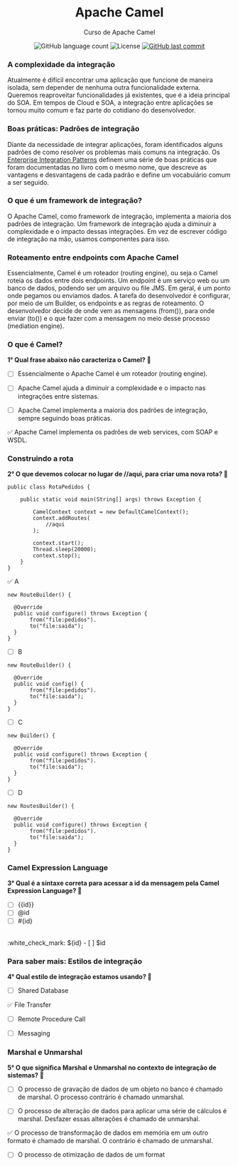 <h1 align="center">
  Apache Camel
</h1>

<p align="center">Curso de Apache Camel</a>
</p>

<p align="center">
  
  <img alt="GitHub language count" src="https://img.shields.io/github/languages/count/dpalmas/apache-camel?color=0000FF">

  <img alt="License" src="https://img.shields.io/github/license/dpalmas/apache-camel?color=0000FF&logo=MIT">
  
  <a href="https://github.com/dpalmas/apache-camel/commits/master">
    <img alt="GitHub last commit" src="https://img.shields.io/github/last-commit/dpalmas/apache-camel?color=0000FF">
  </a>
</p>

### A complexidade da integração

Atualmente é difícil encontrar uma aplicação que funcione de maneira isolada, sem depender de nenhuma outra funcionalidade externa. Queremos reaproveitar funcionalidades já existentes, que é a ideia principal do SOA. Em tempos de Cloud e SOA, a integração entre aplicações se tornou muito comum e faz parte do cotidiano do desenvolvedor.

### Boas práticas: Padrões de integração

Diante da necessidade de integrar aplicações, foram identificados alguns padrões de como resolver os problemas mais comuns na integração. Os [Enterprise Integration Patterns](http://www.enterpriseintegrationpatterns.com/) definem uma série de boas práticas que foram documentadas no livro com o mesmo nome, que descreve as vantagens e desvantagens de cada padrão e define um vocabulário comum a ser seguido.

### O que é um framework de integração?

O Apache Camel, como framework de integração, implementa a maioria dos padrões de integração. Um framework de integração ajuda a diminuir a complexidade e o impacto dessas integrações. Em vez de escrever código de integração na mão, usamos componentes para isso.

### Roteamento entre endpoints com Apache Camel

Essencialmente, Camel é um roteador (routing engine), ou seja o Camel roteia os dados entre dois endpoints. Um endpoint é um serviço web ou um banco de dados, podendo ser um arquivo ou file JMS. Em geral, é um ponto onde pegamos ou enviamos dados. A tarefa do desenvolvedor é configurar, por meio de um Builder, os endpoints e as regras de roteamento. O desenvolvedor decide de onde vem as mensagens (from()), para onde enviar (to()) e o que fazer com a mensagem no meio desse processo (mediation engine).

### O que é Camel?

**1° Qual frase abaixo não caracteriza o Camel? :pencil:**

- [ ] Essencialmente o Apache Camel é um roteador (routing engine).

- [ ] Apache Camel ajuda a diminuir a complexidade e o impacto nas integrações entre sistemas.

- [ ] Apache Camel implementa a maioria dos padrões de integração, sempre seguindo boas práticas.

:white_check_mark: Apache Camel implementa os padrões de web services, com SOAP e WSDL.

### Construindo a rota

**2° O que devemos colocar no lugar de //aqui, para criar uma nova rota? :pencil:**

```
public class RotaPedidos {

    public static void main(String[] args) throws Exception {

        CamelContext context = new DefaultCamelContext();
        context.addRoutes( 
            //aqui
        );

        context.start(); 
        Thread.sleep(20000); 
        context.stop(); 
    }    
}
```

:white_check_mark: A
```
new RouteBuilder() {

  @Override
  public void configure() throws Exception {
       from("file:pedidos"). 
       to("file:saida");
  }
}
```

- [ ] B
```
new RouteBuilder() {

  @Override
  public void config() {
       from("file:pedidos"). 
       to("file:saida");
  }
}
```

- [ ] C
```
new Builder() {

  @Override
  public void configure() throws Exception {
       from("file:pedidos"). 
       to("file:saida");
  }
}
```

- [ ] D
```
new RoutesBuilder() {

  @Override
  public void configure() throws Exception {
       from("file:pedidos"). 
       to("file:saida");
  }
}
```

### Camel Expression Language

**3° Qual é a sintaxe correta para acessar a id da mensagem pela Camel Expression Language? :pencil:**

- [ ] {{id}}
- [ ] @id
- [ ] #{id}
<br>
:white_check_mark: ${id}
- [ ] $id

### Para saber mais: Estilos de integração

**4° Qual estilo de integração estamos usando? :pencil:**

- [ ] Shared Database

:white_check_mark: File Transfer

- [ ] Remote Procedure Call

- [ ] Messaging

### Marshal e Unmarshal

**5° O que significa Marshal e Unmarshal no contexto de integração de sistemas? :pencil:**

- [ ] O processo de gravação de dados de um objeto no banco é chamado de marshal. O processo contrário é chamado unmarshal.

- [ ] O processo de alteração de dados para aplicar uma série de cálculos é marshal. Desfazer essas alterações é chamado de unmarshal.

:white_check_mark: O processo de transformação de dados em memória em um outro formato é chamado de marshal. O contrário é chamado de unmarshal.

- [ ] O processo de otimização de dados de um format
